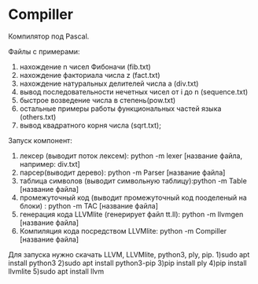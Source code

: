 # Compiller
Компилятор под Pascal.
<!-- Файлы с примерами: -->
Файлы с примерами:
1) нахождение n чисел Фибоначи (fib.txt)
2) нахождение факториала числа z (fact.txt)
3) нахождение натуральных делителей числа a (div.txt)
4) вывод последовательности нечетных чисел от i до n (sequence.txt)
5) быстрое возведение числа в степень(pow.txt)
6) остальные примеры работы функциональных частей языка (others.txt)
7) вывод квадратного корня числа (sqrt.txt);

<!-- Файлы с примерами: -->
Запуск компонент:
1) лексер (выводит поток лексем): python -m lexer [название файла, например: div.txt]
2) парсер(выводит дерево): python -m Parser [название файла]
3) таблица символов (выводит символьную таблицу):python -m Table [название файла]
4) промежуточный код (выводит промежуточный код пооделеный на блоки) : python -m TAC [название файла]
5) генерация кода LLVMlite (генерирует файл tt.ll): python -m llvmgen [название файла]
6) Компиляция кода посредством LLVMlite: python -m Compiller [название файла]

Для запуска нужно скачать LLVM, LLVMlite, python3, ply, pip.
1)sudo apt install python3
2)sudo apt install python3-pip
3)pip install ply
4)pip install llvmlite
5)sudo apt install llvm

